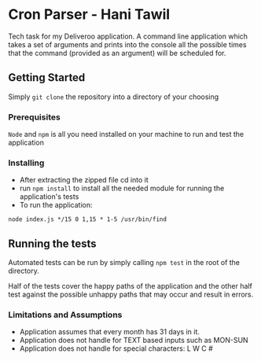 # Cron Parser - Hani Tawil

Tech task for my Deliveroo application. A command line application which takes a set of arguments and prints into the console
all the possible times that the command (provided as an argument) will be scheduled for.

## Getting Started

Simply `git clone` the repository into a directory of your choosing

### Prerequisites

`Node` and `npm` is all you need installed on your machine to run and test the application

### Installing

* After extracting the zipped file cd into it
* run `npm install` to install all the needed module for running the application's tests
* To run the application:

```
node index.js */15 0 1,15 * 1-5 /usr/bin/find
```

## Running the tests

Automated tests can be run by simply calling `npm test` in the root of the directory.

Half of the tests cover the happy paths of the application and the other half test against the possible
unhappy paths that may occur and result in errors.

### Limitations and Assumptions

* Application assumes that every month has 31 days in it.
* Application does not handle for TEXT based inputs such as MON-SUN
* Application does not handle for special characters: L W C #
